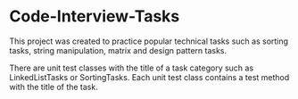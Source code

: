 # Code-Interview-Tasks

This project was created to practice popular technical tasks such as sorting tasks, string manipulation, matrix and design pattern tasks. 

There are unit test classes with the title of a task category such as LinkedListTasks or SortingTasks. 
Each unit test class contains a test method with the title of the task. 

